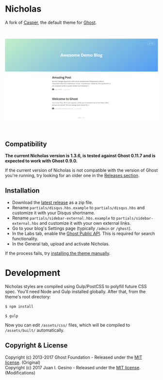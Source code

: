 # Nicholas

A fork of [Casper](https://github.com/TryGhost/Casper), the default theme for [Ghost](https://github.com/TryGhost/Ghost).

&nbsp;

![screenshot-desktop](/assets/screenshot-desktop.png)

&nbsp;

## Compatibility

**The current Nicholas version is 1.3.6, is tested against Ghost 0.11.7 and is expected to work with Ghost 0.9.0.**

If the current version of Nicholas is not compatible with the version of Ghost you're running, try looking for an older one in the [Releases section](https://github.com/juangesino/Nicholas/releases).

## Installation

* Download the [latest release](https://github.com/juangesino/Nicholas/releases/latest) as a zip file.
* Rename `partials/disqus.hbs.example` to `partials/disqus.hbs` and customize it with your Disqus shortname.
* Rename `partials/sidebar-external.hbs.example` to `partials/sidebar-external.hbs` and customize it with your own external links.
* Go to your blog's Settings page (typically `/admin` or `/ghost`).
* In the Labs tab, enable the [Ghost Public API](http://support.ghost.org/public-api-beta/). This is required for search functionality.
* In the General tab, upload and activate Nicholas.

If the process fails, try [installing the theme manually](https://www.ghostforbeginners.com/how-to-install-a-ghost-theme/#uploadmanually).

# Development

Nicholas styles are compiled using Gulp/PostCSS to polyfill future CSS spec. You'll need Node and Gulp installed globally. After that, from the theme's root directory:

`$ npm install`

`$ gulp`

Now you can edit `/assets/css/` files, which will be compiled to `/assets/built/` automatically.


## Copyright & License

Copyright (c) 2013-2017 Ghost Foundation - Released under the [MIT license](LICENSE). (Original)  
Copyright (c) 2017 Juan I. Gesino - Released under the [MIT license](LICENSE). (Modifications)
